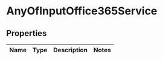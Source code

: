 # AnyOfInputOffice365Service

## Properties
Name | Type | Description | Notes
------------ | ------------- | ------------- | -------------
